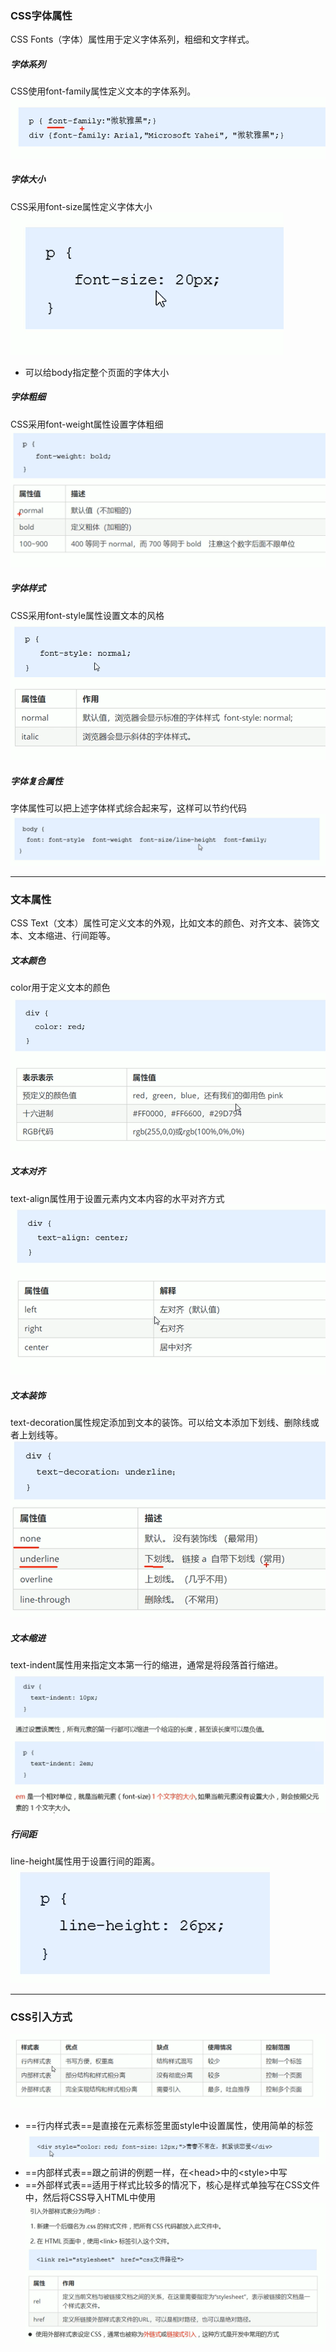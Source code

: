 ### CSS字体属性  
CSS Fonts（字体）属性用于定义字体系列，粗细和文字样式。  
##### 字体系列  
CSS使用font-family属性定义文本的字体系列。  
![](pictures/10.png)
##### 字体大小  
CSS采用font-size属性定义字体大小  
![](pictures/11.png)
* 可以给body指定整个页面的字体大小  
##### 字体粗细  
CSS采用font-weight属性设置字体粗细  
![](pictures/12.png)
##### 字体样式  
CSS采用font-style属性设置文本的风格  
![](pictures/13.png)
##### 字体复合属性  
字体属性可以把上述字体样式综合起来写，这样可以节约代码  
![](pictures/14.png)

---

### 文本属性  
CSS Text（文本）属性可定义文本的外观，比如文本的颜色、对齐文本、装饰文本、文本缩进、行间距等。  
##### 文本颜色  
color用于定义文本的颜色  
![](pictures/15.png)
##### 文本对齐  
text-align属性用于设置元素内文本内容的水平对齐方式  
![](pictures/16.png)
##### 文本装饰  
text-decoration属性规定添加到文本的装饰。可以给文本添加下划线、删除线或者上划线等。  
![](pictures/17.png)
##### 文本缩进  
text-indent属性用来指定文本第一行的缩进，通常是将段落首行缩进。  
![](pictures/18.png)
##### 行间距  
line-height属性用于设置行间的距离。  
![](pictures/19.png)

---

### CSS引入方式
![](pictures/20.png)
* ==行内样式表==是直接在元素标签里面style中设置属性，使用简单的标签  
![](pictures/21.png)
* ==内部样式表==跟之前讲的例题一样，在\<head>中的\<style>中写  
* ==外部样式表==适用于样式比较多的情况下，核心是样式单独写在CSS文件中，然后将CSS导入HTML中使用  
![](pictures/22.png)





